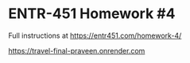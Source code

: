 # ENTR-451 Homework #4

Full instructions at https://entr451.com/homework-4/

https://travel-final-praveen.onrender.com